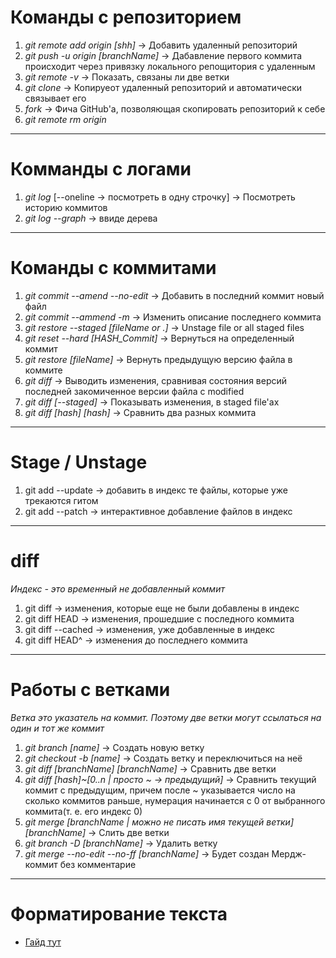 # Команды с репозиторием
1. *git remote add origin [shh]* -> Добавить удаленный репозиторий
2. *git push -u origin [branchName]* -> Дабавление первого коммита происходит через привязку локального репощитория с удаленным
3. *git remote -v* -> Показать, связаны ли две ветки
4. *git clone* -> Копируеот удаленный репозиторий и автоматически связывает его
5. *fork* -> Фича GitHub'a, позволяющая скопировать репозиторий к себе
6. *git remote rm origin*
---
# Комманды с логами
1. *git log* [--oneline -> посмотреть в одну строчку] -> Посмотреть историю коммитов
2. *git log --graph* -> ввиде дерева
---
# Команды с коммитами
1. *git commit --amend --no-edit* -> Добавить в последний коммит новый файл
2. *git commit --ammend -m* -> Изменить описание последнего коммита
3. *git restore --staged [fileName or .]* -> Unstage file or all staged files
4. *git reset --hard [HASH_Commit]* -> Вернуться на определенный коммит
5. *git restore [fileName]* -> Вернуть предыдущую версию файла в коммите
6. *git diff* -> Выводить изменения, сравнивая состояния версий последней закомиченное версии файла с modified
7. *git diff [--staged]* -> Показывать изменения, в staged file'ах
8. *git diff [hash] [hash]* -> Сравнить два разных коммита
---
# Stage / Unstage
1. git add --update -> добавить в индекс те файлы, которые уже трекаются гитом
2. git add --patch -> интерактивное добавление файлов в индекс
---
# diff
*Индекс - это временный не добавленный коммит*
1. git diff -> изменения, которые еще не были добавлены в индекс
2. git diff HEAD -> изменения, прошедшие с последного коммита
3. git diff --cached -> изменения, уже добавленные в индекс
4. git diff HEAD^ -> изменения до последнего коммита
---
# Работы с ветками
*Ветка это указатель на коммит. Поэтому две ветки могут ссылаться на один и тот же коммит*
1. *git branch [name]* -> Создать новую ветку
2. *git checkout -b [name]* -> Создать ветку и переключиться на неё
3. *git diff [branchName] [branchName]* -> Сравнить две ветки
4. *git diff [hash]~[0..n | просто ~ -> предыдущий]* -> Сравнить текущий коммит с предыдущим, причем после ~ указывается число на сколько коммитов раньше, нумерация начинается с 0 от выбранного коммита(т. е. его индекс 0)
5. *git merge [branchName | можно не писать имя текущей ветки] [branchName]* -> Слить две ветки
6. *git branch -D [branchName]* -> Удалить ветку
7. *git merge --no-edit --no-ff [branchName]* -> Будет создан Мердж-коммит без комментарие
---
# Форматирование текста
- [Гайд тут](https://gist.github.com/fomvasss/8dd8cd7f88c67a4e3727f9d39224a84c)
